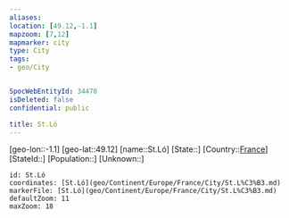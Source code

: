 ```yaml
---
aliases: 
location: [49.12,-1.1]
mapzoom: [7,12] 
mapmarker: city 
type: City
tags:
- geo/City


SpocWebEntityId: 34470
isDeleted: false
confidential: public

title: St.Ló
---
```

[geo-lon::-1.1]
[geo-lat::49.12]
[name::St.Ló]
[State::]
[Country::[France](geo/Continent/Europe/France.md)]
[StateId::]
[Population::]
[Unknown::]


```leaflet
id: St.Ló
coordinates: [St.Ló](geo/Continent/Europe/France/City/St.L%C3%B3.md)
markerFile: [St.Ló](geo/Continent/Europe/France/City/St.L%C3%B3.md)
defaultZoom: 11 
maxZoom: 18
```


